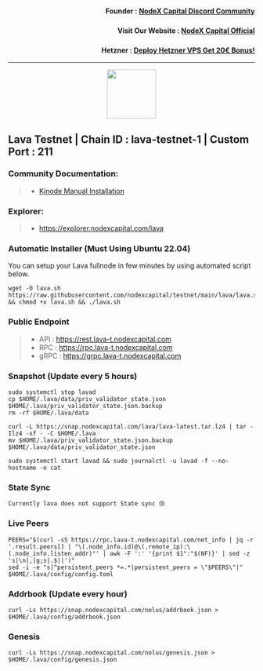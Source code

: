 <h3><p style="font-size:14px" align="right">Founder :
<a href="https://discord.gg/bDUAwZhqBb" target="_blank">NodeX Capital Discord Community</a></p></h3>
<h3><p style="font-size:14px" align="right">Visit Our Website :
<a href="https://nodexcapital.com" target="_blank">NodeX Capital Official</a></p></h3>
<h3><p style="font-size:14px" align="right">Hetzner :
<a href="https://hetzner.cloud/?ref=bMTVi7dcwSgA" target="_blank">Deploy Hetzner VPS Get 20€ Bonus!</a></h3>
<hr>

<p align="center">
  <img height="100" height="auto" src="https://nodejumper.io/assets/img/chain/lava.webp">
</p>

## Lava Testnet | Chain ID : lava-testnet-1 | Custom Port : 211

### Community Documentation:
>- [Kjnode Manual Installation](https://services.kjnodes.com/home/testnet/lava/installation)

### Explorer:
>-  https://explorer.nodexcapital.com/lava

### Automatic Installer (Must Using Ubuntu 22.04)
You can setup your Lava fullnode in few minutes by using automated script below.
```
wget -O lava.sh https://raw.githubusercontent.com/nodexcapital/testnet/main/lava/lava.sh && chmod +x lava.sh && ./lava.sh
```
### Public Endpoint

>- API : https://rest.lava-t.nodexcapital.com
>- RPC : https://rpc.lava-t.nodexcapital.com
>- gRPC : https://grpc.lava-t.nodexcapital.com

### Snapshot (Update every 5 hours)
```
sudo systemctl stop lavad
cp $HOME/.lava/data/priv_validator_state.json $HOME/.lava/priv_validator_state.json.backup
rm -rf $HOME/.lava/data

curl -L https://snap.nodexcapital.com/lava/lava-latest.tar.lz4 | tar -Ilz4 -xf - -C $HOME/.lava
mv $HOME/.lava/priv_validator_state.json.backup $HOME/.lava/data/priv_validator_state.json

sudo systemctl start lavad && sudo journalctl -u lavad -f --no-hostname -o cat
```

### State Sync
```
Currently lava does not support State sync 😢
```

### Live Peers
```
PEERS="$(curl -sS https://rpc.lava-t.nodexcapital.com/net_info | jq -r '.result.peers[] | "\(.node_info.id)@\(.remote_ip):\(.node_info.listen_addr)"' | awk -F ':' '{print $1":"$(NF)}' | sed -z 's|\n|,|g;s|.$||')"
sed -i -e "s|^persistent_peers *=.*|persistent_peers = \"$PEERS\"|" $HOME/.lava/config/config.toml
```
### Addrbook (Update every hour)
```
curl -Ls https://snap.nodexcapital.com/nolus/addrbook.json > $HOME/.lava/config/addrbook.json
```
### Genesis
```
curl -Ls https://snap.nodexcapital.com/nolus/genesis.json > $HOME/.lava/config/genesis.json
```